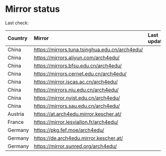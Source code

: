 <script src="./time.js"></script>
# Mirror status
Last check: <script type="text/javascript">localize(1714307603.1087153);</script>

|Country|Mirror|Last update|
|:------|:-----|:----------|
|China|https://mirrors.tuna.tsinghua.edu.cn/arch4edu/|<script type="text/javascript">localize(1714248012);</script>|
|China|https://mirrors.aliyun.com/arch4edu/|<script type="text/javascript">localize(1714248012);</script>|
|China|https://mirrors.bfsu.edu.cn/arch4edu/|<script type="text/javascript">localize(1714248012);</script>|
|China|https://mirrors.cernet.edu.cn/arch4edu/|<script type="text/javascript">localize(1714248012);</script>|
|China|https://mirror.iscas.ac.cn/arch4edu/|<script type="text/javascript">localize(1714248012);</script>|
|China|https://mirrors.nju.edu.cn/arch4edu/|<script type="text/javascript">localize(1714248012);</script>|
|China|https://mirror.nyist.edu.cn/arch4edu/|<script type="text/javascript">localize(1714248012);</script>|
|China|https://mirrors.sau.edu.cn/arch4edu/|<script type="text/javascript">localize(1714248012);</script>|
|Austria|https://at.arch4edu.mirror.kescher.at/|<script type="text/javascript">localize(1714248012);</script>|
|France|https://mirror.lesviallon.fr/arch4edu/|<script type="text/javascript">localize(1714248012);</script>|
|Germany|https://pkg.fef.moe/arch4edu/|<script type="text/javascript">localize(1714248012);</script>|
|Germany|https://de.arch4edu.mirror.kescher.at/|<script type="text/javascript">localize(1714248012);</script>|
|Germany|https://mirror.sunred.org/arch4edu/|<script type="text/javascript">localize(1714248012);</script>|

<script src="./tablefilter/tablefilter.js"></script>
<script src="./table.js"></script>